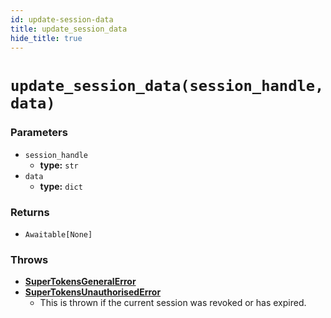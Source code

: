 ```yaml
---
id: update-session-data
title: update_session_data
hide_title: true
---
```


# `update_session_data(session_handle, data)`

### Parameters
- `session_handle`
    - **type:** `str`
- `data`
    - **type:** `dict`

### Returns
- `Awaitable[None]`

### Throws
- **[SuperTokensGeneralError](./error-handling/general-error)**
- **[SuperTokensUnauthorisedError](./error-handling/unauthorised)**
    - This is thrown if the current session was revoked or has expired.